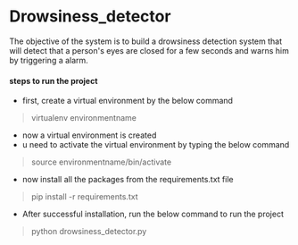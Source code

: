 # Drowsiness_detector
The objective of the system is to build a drowsiness detection system that will detect that a person's eyes are closed for a few seconds and warns him by triggering a alarm.

#### steps to run the project
* first, create a virtual environment by the below command
> virtualenv environmentname
* now a virtual environment is created
* u need to activate the virtual environment by typing the below command
> source environmentname/bin/activate
* now install all the packages from the requirements.txt file
> pip install -r requirements.txt
* After successful installation, run the below command to run the project
> python drowsiness_detector.py
